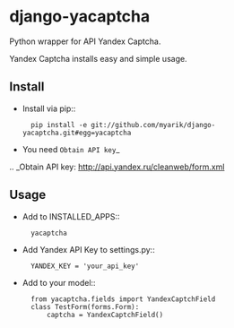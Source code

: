 django-yacaptcha
================

Python wrapper for API Yandex Captcha. 

Yandex Captcha installs easy and simple usage.

Install
-----
* Install via pip::
        
        pip install -e git://github.com/myarik/django-yacaptcha.git#egg=yacaptcha

* You need `Obtain API key`_

.. _Obtain API key: http://api.yandex.ru/cleanweb/form.xml

Usage
-----
* Add to INSTALLED_APPS::

        yacaptcha

* Add Yandex API Key to settings.py::
        
        YANDEX_KEY = 'your_api_key'

* Add to your model::
        
        from yacaptcha.fields import YandexCaptchField
        class TestForm(forms.Form):
            captcha = YandexCaptchField()
